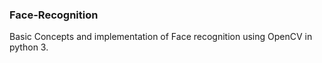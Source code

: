 ### Face-Recognition ###
Basic Concepts and implementation of Face recognition using OpenCV in python 3.
